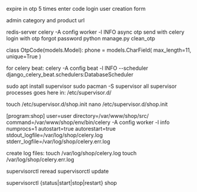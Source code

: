 expire in otp
5 times enter code
login
user creation form

admin category and product url

redis-server
celery -A config worker -l INFO
async otp send with celery
login with otp
forgot password
python manage.py clean_otp


class OtpCode(models.Model):
    phone = models.CharField(
        max_length=11,
        unique=True
    )

for celery beat:
celery -A config beat -l INFO --scheduler django_celery_beat.schedulers:DatabaseScheduler


sudo apt install supervisor
sudo pacman -S supervisor
all supervisor processes goes here in: /etc/supervisor.d/

touch /etc/supervisor.d/shop.init
nano /etc/supervisor.d/shop.init

[program:shop]
user=user
directory=/var/www/shop/src/
command=/var/www/shop/env/bin/celery -A config worker -l info
numprocs=1
autostart=true
autorestart=true
stdout_logfile=/var/log/shop/celery.log
stderr_logfile=/var/log/shop/celery.err.log

create log files:
touch /var/log/shop/celery.log
touch /var/log/shop/celery.err.log

supervisorctl reread
supervisorctl update

supervisorctl {status|start|stop|restart} shop
